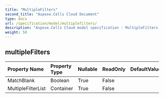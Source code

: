 ```yaml
---
title: "MultipleFilters"
second_title: "Aspose.Cells Cloud Document"
type: docs
url: /specification/model/multiplefilters/
description: "Aspose.Cells Cloud model specification : MultipleFilters. Effortlessly handle Excel and other spreadsheet documents with features like opening, generating, editing, splitting, merging, comparing, and converting."
weight: 50
---
```


## **multipleFilters**

 

| Property Name | Property Type | Nullable |  ReadOnly | DefaultValue | Description | 
| :- | :- | :- |:- |  :- | :- |
| MatchBlank | Boolean | True |  False |  |  |  
| MultipleFilterList | Container | True |  False |  |  |  

